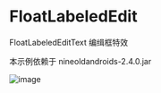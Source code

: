 FloatLabeledEdit
================

FloatLabeledEditText 编缉框特效

本示例依赖于 nineoldandroids-2.4.0.jar


![image](https://github.com/longtaoge/FloatLabeledEdit/blob/master/FloatLabeledEdittext.gif)

